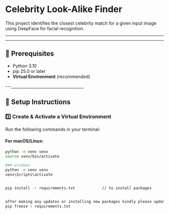 # Celebrity Look-Alike Finder  

This project identifies the closest celebrity match for a given input image using DeepFace for facial recognition.  

---
_______________________________________

## 📌 Prerequisites 
- Python 3.10  
- pip 25.0 or later  
- **Virtual Environment** (recommended)  

---____________________________________

## **🚀 Setup Instructions**  

### **1️⃣ Create & Activate a Virtual Environment**  
Run the following commands in your terminal:  

#### **For macOS/Linux:**  
```bash
python -m venv venv
source venv/bin/activate

### windows
python -m venv venv
venv\Scripts\activate


pip install -r requirements.txt            // to install packages 


after making any updates or installing new packages kindly please update the requirements.txt by running
pip freeze > requirements.txt



